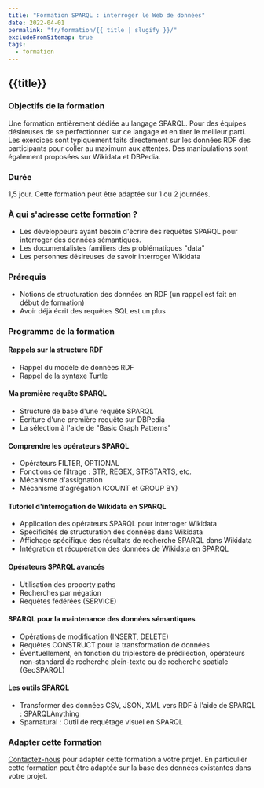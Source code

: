 ```yaml
---
title: "Formation SPARQL : interroger le Web de données"
date: 2022-04-01
permalink: "fr/formation/{{ title | slugify }}/"
excludeFromSitemap: true
tags:
  - formation
---
```


## {{title}}

### Objectifs de la formation

Une formation entièrement dédiée au langage SPARQL. Pour des équipes désireuses de se perfectionner sur ce langage et en tirer le meilleur parti. Les exercices sont typiquement faits directement sur les données RDF des participants pour coller au maximum aux attentes. Des manipulations sont également proposées sur Wikidata et DBPedia.


### Durée

1,5 jour. Cette formation peut être adaptée sur 1 ou 2 journées.

### À qui s'adresse cette formation ?

- Les développeurs ayant besoin d'écrire des requêtes SPARQL pour interroger des données sémantiques.
- Les documentalistes familiers des problématiques "data"
- Les personnes désireuses de savoir interroger Wikidata

### Prérequis

- Notions de structuration des données en RDF (un rappel est fait en début de formation)
- Avoir déjà écrit des requêtes SQL est un plus

### Programme de la formation

#### Rappels sur la structure RDF

- Rappel du modèle de données RDF
- Rappel de la syntaxe Turtle

#### Ma première requête SPARQL

- Structure de base d'une requête SPARQL
- Écriture d'une première requête sur DBPedia
- La sélection à l'aide de "Basic Graph Patterns"

#### Comprendre les opérateurs SPARQL

- Opérateurs FILTER, OPTIONAL
- Fonctions de filtrage : STR, REGEX, STRSTARTS, etc.
- Mécanisme d'assignation
- Mécanisme d'agrégation (COUNT et GROUP BY)

#### Tutoriel d'interrogation de Wikidata en SPARQL

- Application des opérateurs SPARQL pour interroger Wikidata
- Spécificités de structuration des données dans Wikidata
- Affichage spécifique des résultats de recherche SPARQL dans Wikidata
- Intégration et récupération des données de Wikidata en SPARQL

#### Opérateurs SPARQL avancés

- Utilisation des property paths
- Recherches par négation 
- Requêtes fédérées (SERVICE)

#### SPARQL pour la maintenance des données sémantiques

- Opérations de modification (INSERT, DELETE)
- Requêtes CONSTRUCT pour la transformation de données
- Éventuellement, en fonction du triplestore de prédilection, opérateurs non-standard de recherche plein-texte ou de recherche spatiale (GeoSPARQL)

#### Les outils SPARQL

- Transformer des données CSV, JSON, XML vers RDF à l'aide de SPARQL : SPARQLAnything
- Sparnatural : Outil de requêtage visuel en SPARQL


### Adapter cette formation

[Contactez-nous](https://www.sparna.fr/fr/contact/) pour adapter cette formation à votre projet. En particulier cette formation peut être adaptée sur la base des données existantes dans votre projet.

